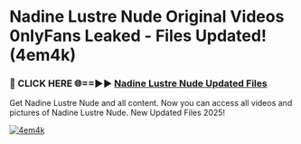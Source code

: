 # Nadine Lustre Nude Original Videos 0nlyFans Leaked - Files Updated! (4em4k)

<h3>🔴 CLICK HERE 🌐==►► <a href="https://tinyurl.com/yc6ubb5a" rel="nofollow">Nadine Lustre Nude Updated Files</a></h3>

Get Nadine Lustre Nude and all content. Now you can access all videos and pictures of Nadine Lustre Nude. New Updated Files 2025!

[![4em4k](https://i.imgur.com/7eu0CRL.gif)](https://tinyurl.com/yc6ubb5a)

